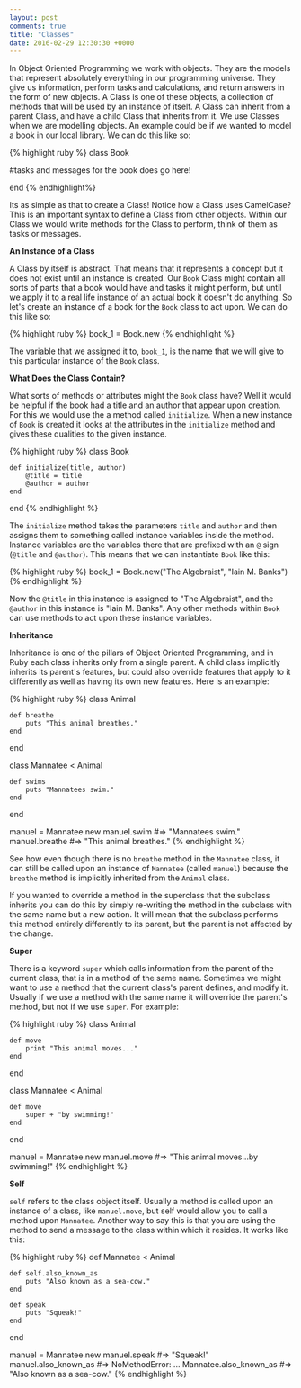```yaml
---
layout: post
comments: true
title: "Classes"
date: 2016-02-29 12:30:30 +0000
---
```


In Object Oriented Programming we work with objects. They are the models that represent absolutely everything in our programming universe. They give us information, perform tasks and calculations, and return answers in the form of new objects. A Class is one of these objects, a collection of methods that will be used by an instance of itself. A Class can inherit from a parent Class, and have a child Class that inherits from it. We use Classes when we are modelling objects. An example could be if we wanted to model a book in our local library.  We can do this like so:

{% highlight ruby %}
class Book

#tasks and messages for the book does go here!

end
{% endhighlight%}

Its as simple as that to create a Class! Notice how a Class uses CamelCase? This is an important syntax to define a Class from other objects. Within our Class we would write methods for the Class to perform, think of them as tasks or messages.

<strong> An Instance of a Class </strong>

A Class by itself is abstract. That means that it represents a concept but it does not exist until an instance is created. Our `Book` Class might contain all sorts of parts that a book would have and tasks it might perform, but until we apply it to a real life instance of an actual book it doesn't do anything. So let's create an instance of a book for the `Book` class to act upon. We can do this like so:

{% highlight ruby %}
book_1 = Book.new
{% endhighlight %}

The variable that we assigned it to, `book_1`, is the name that we will give to this particular instance of the `Book` class.

<strong>What Does the Class Contain? </strong>

What sorts of methods or attributes might the `Book` class have? Well it would be helpful if the book had a title and an author that appear upon creation. For this we would use the a method called `initialize`. When a new instance of `Book` is created it looks at the attributes in the `initialize` method and gives these qualities to the given instance.

{% highlight ruby %}
class Book

	def initialize(title, author)
		@title = title
		@author = author
	end

end
{% endhighlight %}

The `initialize` method takes the parameters `title` and `author` and then assigns them to something called instance variables inside the method. Instance variables are the variables there that are prefixed with an `@` sign (`@title` and `@author`). This means that we can instantiate `Book` like this:

{% highlight ruby %}
book_1 = Book.new("The Algebraist", "Iain M. Banks")
{% endhighlight %}

Now the `@title` in this instance is assigned to "The Algebraist", and the `@author` in this instance is "Iain M. Banks". Any other methods within `Book` can use methods to act upon these instance variables.

<strong> Inheritance </strong>

Inheritance is one of the pillars of Object Oriented Programming, and in Ruby each class inherits only from a single parent. A child class implicitly inherits its parent's features, but could also override features that apply to it differently as well as having its own new features. Here is an example:

{% highlight ruby %}
class Animal
	
	def breathe
		puts "This animal breathes."
	end

end

class Mannatee < Animal

	def swims
		puts "Mannatees swim."
	end

end

manuel = Mannatee.new
manuel.swim #=> "Mannatees swim."
manuel.breathe #=> "This animal breathes."
{% endhighlight %}

See how even though there is no `breathe` method in the `Mannatee` class, it can still be called upon an instance of `Mannatee` (called `manuel`) because the `breathe` method is implicitly inherited from the `Animal` class.

If you wanted to override a method in the superclass that the subclass inherits you can do this by simply re-writing the method in the subclass with the same name but a new action. It will mean that the subclass performs this method entirely differently to its parent, but the parent is not affected by the change.

<strong> Super </strong>

There is a keyword `super` which calls information from the parent of the current class, that is in a method of the same name. Sometimes we might want to use a method that the current class's parent defines, and modify it. Usually if we use a method with the same name it will override the parent's method, but not if we use `super`. For example:

{% highlight ruby %}
class Animal

	def move
		print "This animal moves..."
	end

end

class Mannatee < Animal

	def move
		super + "by swimming!"
	end

end

manuel = Mannatee.new
manuel.move #=> "This animal moves...by swimming!"
{% endhighlight %}

<strong> Self </strong>

`self` refers to the class object itself. Usually a method is called upon an instance of a class, like `manuel.move`, but self would allow you to call a method upon `Mannatee`. Another way to say this is that you are using the method to send a message to the class within which it resides. It works like this:

{% highlight ruby %}
def Mannatee < Animal

	def self.also_known_as
		puts "Also known as a sea-cow."
	end

	def speak
		puts "Squeak!"
	end

end

manuel = Mannatee.new
manuel.speak #=> "Squeak!"
manuel.also_known_as #=> NoMethodError: ...
Mannatee.also_known_as #=> "Also known as a sea-cow."
{% endhighlight %}

